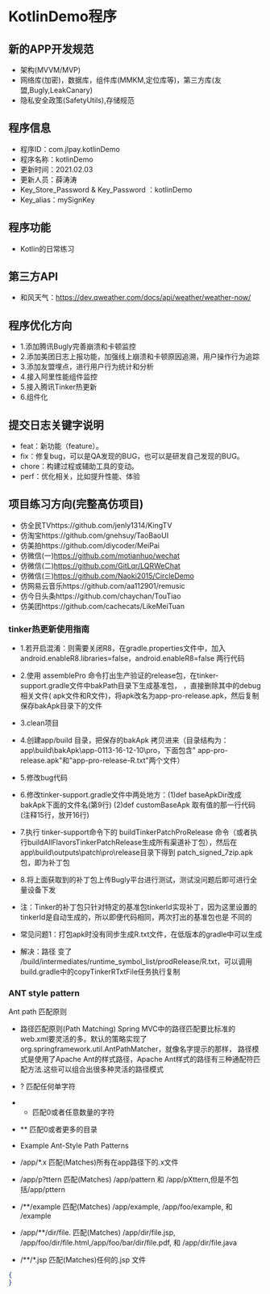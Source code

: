 # KotlinDemo程序

## 新的APP开发规范

* 架构(MVVM/MVP)
* 网络库(加密)，数据库，组件库(MMKM,定位库等)，第三方库(友盟,Bugly,LeakCanary)
* 隐私安全政策(SafetyUtils),存储规范

## 程序信息

* 程序ID：com.jlpay.kotlinDemo
* 程序名称：kotlinDemo
* 更新时间：2021.02.03
* 更新人员：薛涛涛
* Key_Store_Password & Key_Password ：kotlinDemo
* Key_alias：mySignKey

## 程序功能

* Kotlin的日常练习

## 第三方API

* 和风天气：https://dev.qweather.com/docs/api/weather/weather-now/

## 程序优化方向

* 1.添加腾讯Bugly完善崩溃和卡顿监控
* 2.添加美团日志上报功能，加强线上崩溃和卡顿原因追溯，用户操作行为追踪
* 3.添加友盟埋点，进行用户行为统计和分析
* 4.接入阿里性能组件监控
* 5.接入腾讯Tinker热更新
* 6.组件化

## 提交日志关键字说明

* feat：新功能（feature）。
* fix：修复bug，可以是QA发现的BUG，也可以是研发自己发现的BUG。
* chore：构建过程或辅助工具的变动。
* perf：优化相关，比如提升性能、体验

## 项目练习方向(完整高仿项目)

* 仿全民TVhttps://github.com/jenly1314/KingTV
* 仿淘宝https://github.com/gnehsuy/TaoBaoUI
* 仿美拍https://github.com/diycoder/MeiPai
* 仿微信(一)https://github.com/motianhuo/wechat
* 仿微信(二)https://github.com/GitLqr/LQRWeChat
* 仿微信(三)https://github.com/Naoki2015/CircleDemo
* 仿网易云音乐https://github.com/aa112901/remusic
* 仿今日头条https://github.com/chaychan/TouTiao
* 仿美团https://github.com/cachecats/LikeMeiTuan

### tinker热更新使用指南

* 1.若开启混淆：则需要关闭R8，在gradle.properties文件中，加入android.enableR8.libraries=false，android.enableR8=false
  两行代码

* 2.使用 assemblePro 命令打出生产验证的release包，在tinker-support.gradle文件中bakPath目录下生成基准包， ，直接删除其中的debug相关文件(
  apk文件和R文件)，将apk改名为app-pro-release.apk，然后复制保存bakApk目录下的文件

* 3.clean项目

* 4.创建app/build 目录，把保存的bakApk 拷贝进来（目录结构为：app\build\bakApk\app-0113-16-12-10\pro，下面包含"
  app-pro-release.apk"和"app-pro-release-R.txt"两个文件）

* 5.修改bug代码

* 6.修改tinker-support.gradle文件中两处地方：(1)def baseApkDir改成bakApk下面的文件名(第9行) (2)def customBaseApk
  取有值的那一行代码(注释15行，放开16行)

* 7.执行 tinker-support命令下的 buildTinkerPatchProRelease
  命令（或者执行buildAllFlavorsTinkerPatchRelease生成所有渠道补丁包），然后在 app\build\outputs\patch\pro\release目录下得到
  patch_signed_7zip.apk包，即为补丁包

* 8.将上面获取到的补丁包上传Bugly平台进行测试，测试没问题后即可进行全量设备下发

* 注：Tinker的补丁包只针对特定的基准包tinkerId实现补丁，因为这里设置的tinkerId是自动生成的，所以即便代码相同，两次打出的基准包也是 不同的

* 常见问题1：打包apk时没有同步生成R.txt文件，在低版本的gradle中可以生成
* 解决：路径 变了
  /build/intermediates/runtime_symbol_list/prodRelease/R.txt，可以调用build.gradle中的copyTinkerRTxtFile任务执行复制

### ANT style pattern

Ant path 匹配原则

* 路径匹配原则(Path Matching) Spring MVC中的路径匹配要比标准的web.xml要灵活的多。默认的策略实现了
  org.springframework.util.AntPathMatcher，就像名字提示的那样， 路径模式是使用了Apache Ant的样式路径，Apache
  Ant样式的路径有三种通配符匹配方法.这些可以组合出很多种灵活的路径模式

* ? 匹配任何单字符
*
    * 匹配0或者任意数量的字符
* ** 匹配0或者更多的目录

* Example Ant-Style Path Patterns
* /app/*.x 匹配(Matches)所有在app路径下的.x文件
* /app/p?ttern 匹配(Matches) /app/pattern 和 /app/pXttern,但是不包括/app/pttern
* /**/example 匹配(Matches) /app/example, /app/foo/example, 和 /example
* /app/**/dir/file. 匹配(Matches) /app/dir/file.jsp, /app/foo/dir/file.html,/app/foo/bar/dir/file.pdf,
  和 /app/dir/file.java
* /**/*.jsp 匹配(Matches)任何的.jsp 文件

```JSON
{
}
```

